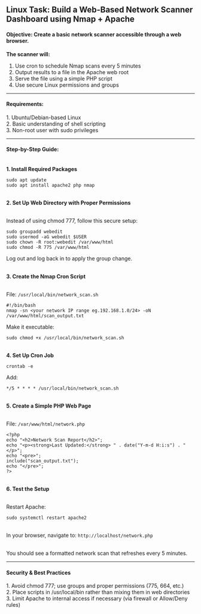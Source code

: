 <h2>Linux Task: Build a Web-Based Network Scanner Dashboard using Nmap + Apache</h2>

<h4>Objective: Create a basic network scanner accessible through a web browser.</h4> 

<b>The scanner will:</b>
1. Use cron to schedule Nmap scans every 5 minutes
2. Output results to a file in the Apache web root
3. Serve the file using a simple PHP script
4. Use secure Linux permissions and groups</b>
---
<h4>Requirements:</h4>
1. Ubuntu/Debian-based Linux
<br>2. Basic understanding of shell scripting
<br>3. Non-root user with sudo privileges

---
<h4>Step-by-Step Guide:</h4>

<br><b>1. Install Required Packages</b>
```
sudo apt update
sudo apt install apache2 php nmap
```

<br><b>2. Set Up Web Directory with Proper Permissions</b>

<br>Instead of using chmod 777, follow this secure setup:

```
sudo groupadd webedit
sudo usermod -aG webedit $USER
sudo chown -R root:webedit /var/www/html
sudo chmod -R 775 /var/www/html
```
Log out and log back in to apply the group change.

<br><b>3. Create the Nmap Cron Script</b>

<br>File: ```/usr/local/bin/network_scan.sh```
```
#!/bin/bash
nmap -sn <your network IP range eg.192.168.1.0/24> -oN /var/www/html/scan_output.txt
```

Make it executable:
```
sudo chmod +x /usr/local/bin/network_scan.sh
```

<br><b>4. Set Up Cron Job</b>
```
crontab -e
```
Add:
```
*/5 * * * * /usr/local/bin/network_scan.sh
```

<br><b>5. Create a Simple PHP Web Page</b>

<br>File: ```/var/www/html/network.php```
```
<?php
echo "<h2>Network Scan Report</h2>";
echo "<p><strong>Last Updated:</strong> " . date("Y-m-d H:i:s") . "</p>";
echo "<pre>";
include("scan_output.txt");
echo "</pre>";
?>
```

<br><b>6. Test the Setup</b>

<br>Restart Apache:
```
sudo systemctl restart apache2
```

<br>In your browser, navigate to:
```http://localhost/network.php```

<br>You should see a formatted network scan that refreshes every 5 minutes.

---
<h4>Security & Best Practices</h4>
1. Avoid chmod 777; use groups and proper permissions (775, 664, etc.)
<br>2. Place scripts in /usr/local/bin rather than mixing them in web directories
<br>3. Limit Apache to internal access if necessary (via firewall or Allow/Deny rules)

